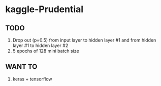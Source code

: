 # kaggle-Prudential  
## TODO
1. Drop out (p=0.5) from input layer to hidden layer #1 and from hidden layer #1 to hidden layer #2  
1. 5 epochs of 128 mini batch size


## WANT TO  
1. keras + tensorflow  

